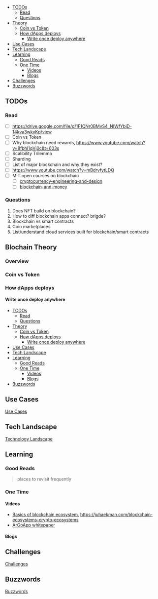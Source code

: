 - [TODOs](#todos)
  - [Read](#read)
  - [Questions](#questions)
- [Theory](#theory)
  - [Coin vs Token](#coin-vs-token)
  - [How dApps deploys](#how-dapps-deploys)
    - [Write once deploy anywhere](#write-once-deploy-anywhere)
- [Use Cases](#use-cases)
- [Tech Landscape](#tech-landscape)
- [Learning](#learning)
  - [Good Reads](#good-reads)
  - [One Time](#one-time)
    - [Videos](#videos)
    - [Blogs](#blogs)
- [Challenges](#challenges)
- [Buzzwords](#buzzwords)

## TODOs

### Read

- [ ] https://drive.google.com/file/d/1F1QNr0BMvS4_NIWfYbjD-14kva3wkyKp/view
- [ ] Coin vs Token
- [ ] Why blockchain need rewards, https://www.youtube.com/watch?v=8fbhI1qVj0c&t=603s
- [ ] Scalibility Trilemma
- [ ] Sharding
- [ ] List of major blockchain and why they exist?
- [ ] https://www.youtube.com/watch?v=mBdrvfytLDQ
- [ ] MIT open courses on blockchain
  - [ ] [cryptocurrency-engineering-and-design](https://ocw.mit.edu/courses/media-arts-and-sciences/mas-s62-cryptocurrency-engineering-and-design-spring-2018/index.htm)
  - [ ] [blockchain-and-money](https://ocw.mit.edu/courses/sloan-school-of-management/15-s12-blockchain-and-money-fall-2018/video-lectures/)

### Questions 

1. Does NFT build on blockchain?
2. How to diff blockchain apps connect? brigde?
3. Blockchain vs smart contracts
4. Coin marketplaces
5. List/understand cloud services built for blockchain/smart contracts

## Blochain Theory

### Overview

### Coin vs Token
### How dApps deploys

#### Write once deploy anywhere

- [TODOs](#todos)
  - [Read](#read)
  - [Questions](#questions)
- [Theory](#theory)
  - [Coin vs Token](#coin-vs-token)
  - [How dApps deploys](#how-dapps-deploys)
    - [Write once deploy anywhere](#write-once-deploy-anywhere)
- [Use Cases](#use-cases)
- [Tech Landscape](#tech-landscape)
- [Learning](#learning)
  - [Good Reads](#good-reads)
  - [One Time](#one-time)
    - [Videos](#videos)
    - [Blogs](#blogs)
- [Buzzwords](#buzzwords)
  
## Use Cases

[Use Cases](./use-cases.md)

## Tech Landscape

[Technology Landscape](./tech-ecosystem.md)

## Learning

### Good Reads

> places to revisit frequently

### One Time

#### Videos

- [Basics of blockchain ecosystem](https://www.youtube.com/watch?v=jE5gihGbvKs&t=88s), https://juhaekman.com/blockchain-ecosystems-crypto-ecosystems
- [ArGoApp whitepaper](https://drive.google.com/file/d/1F1QNr0BMvS4_NIWfYbjD-14kva3wkyKp/view)

#### Blogs

## Challenges 

[Challenges](./challenges.md)

## Buzzwords

[Buzzwords](./buzzwords.md)
